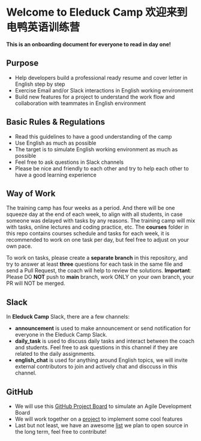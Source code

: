 # Welcome to Eleduck Camp 欢迎来到电鸭英语训练营

**This is an onboarding document for everyone to read in day one!**


## Purpose

- Help developers build a professional ready resume and cover letter in English step by step
- Exercise Email and/or Slack interactions in English working environment
- Build new features for a project to understand the work flow and collaboration with teammates in English environment


## Basic Rules & Regulations

- Read this guidelines to have a good understanding of the camp
- Use English as much as possible
- The target is to simulate English working environment as much as possible
- Feel free to ask questions in Slack channels
- Please be nice and friendly to each other and try to help each other to have a good learning experience


## Way of Work

The training camp has four weeks as a period. And there will be one squeeze day at the end of each week, to align with all students, in case someone was delayed with tasks by any reasons. The training camp will mix with tasks, online lectures and coding practice, etc. The **courses** folder in this repo contains courses schedule and tasks for each week, it is recommended to work on one task per day, but feel free to adjust on your own pace. 

To work on tasks, please create a **separate branch** in this repository, and try to answer at least **three** questions for each task in the same file and send a Pull Request, the coach will help to review the solutions. **Important**: Please DO **NOT** push to **main** branch, work ONLY on your own branch, your PR will NOT be merged.



## Slack

In **Eleduck Camp** Slack, there are a few channels:

- **announcement** is used to make announcement or send notification for everyone in the Eleduck Camp Slack.
- **daily_task** is used to discuss daily tasks and interact between the coach and students. Feel free to ask questions in this channel if they are related to the daily assignments.
- **english_chat** is used for anything around English topics, we will invite external contributors to join and actively chat and disccuss in this channel.


## GitHub

- We will use this [GitHub Project Board](https://github.com/eleduck/covid19/projects/1) to simulate an Agile Development Board
- We will work together on a [project](https://github.com/eleduck/covid19) to implement some cool features
- Last but not least, we have an awesome [list](https://github.com/eleduck/English4Developers) we plan to open source in the long term, feel free to contribute!

